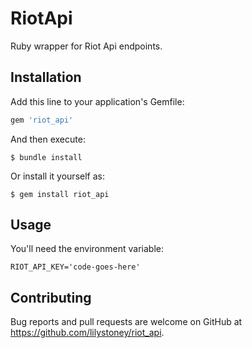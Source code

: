 # RiotApi

Ruby wrapper for Riot Api endpoints.

## Installation

Add this line to your application's Gemfile:

```ruby
gem 'riot_api'
```

And then execute:

    $ bundle install

Or install it yourself as:

    $ gem install riot_api

## Usage

You'll need the environment variable:

```
RIOT_API_KEY='code-goes-here'
```

## Contributing

Bug reports and pull requests are welcome on GitHub at https://github.com/lilystoney/riot_api.
